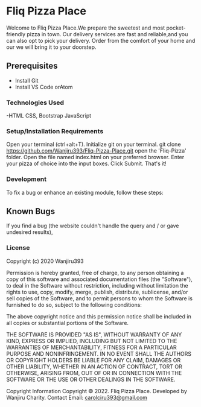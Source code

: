 # Fliq Pizza Place
Welcome to Fliq Pizza Place.We prepare the sweetest and most pocket-friendly pizza in town.
Our delivery services are fast and reliable,and you can also opt to pick your delivery. 
Order from the comfort of your home and our we will bring it to your doorstep.

## Prerequisites
- Install Git
- Install VS Code orAtom
### Technologies Used
-HTML
 CSS,
 Bootstrap 
 JavaScript

### Setup/Installation Requirements

Open your terminal (ctrl+alt+T).
Initialize git on your terminal.
git clone https://github.com/Wanjiru393/Fliq-Pizza-Place.git
open the 'Fliq-Pizza' folder.
Open the file named index.html on your preferred browser.
Enter your pizza of choice into the input boxes.
Click Submit.
That's it!


### Development


To fix a bug or enhance an existing module, follow these steps:


## Known Bugs

If you find a bug (the website couldn't handle the query and / or gave undesired results), 


### License
Copyright (c) 2020 Wanjiru393

Permission is hereby granted, free of charge, to any person obtaining a copy of this software and associated documentation files (the "Software"), to deal in the Software without restriction, including without limitation the rights to use, copy, modify, merge, publish, distribute, sublicense, and/or sell copies of the Software, and to permit persons to whom the Software is furnished to do so, subject to the following conditions:

The above copyright notice and this permission notice shall be included in all copies or substantial portions of the Software.

THE SOFTWARE IS PROVIDED "AS IS", WITHOUT WARRANTY OF ANY KIND, EXPRESS OR IMPLIED, INCLUDING BUT NOT LIMITED TO THE WARRANTIES OF MERCHANTABILITY, FITNESS FOR A PARTICULAR PURPOSE AND NONINFRINGEMENT. IN NO EVENT SHALL THE AUTHORS OR COPYRIGHT HOLDERS BE LIABLE FOR ANY CLAIM, DAMAGES OR OTHER LIABILITY, WHETHER IN AN ACTION OF CONTRACT, TORT OR OTHERWISE, ARISING FROM, OUT OF OR IN CONNECTION WITH THE SOFTWARE OR THE USE OR OTHER DEALINGS IN THE SOFTWARE.

Copyright Information
Copyright © 2022. Fliq Pizza Place. Developed by Wanjiru Charity.
Contact
Email: carolciru393@gmail.com






